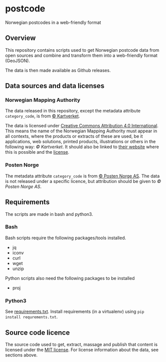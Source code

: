 # postcode

Norwegian postcodes in a web-friendly format

## Overview

This repository contains scripts used to get Norwegian postcode data from open sources and combine and transform them into a web-friendly format (GeoJSON).

The data is then made available as Github releases.

## Data sources and data licenses

### Norwegian Mapping Authority

The data released in this repository, except the metadata attribute `category_code`, is from [© Kartverket](https://kartkatalog.geonorge.no/metadata/462a5297-33ef-438a-82a5-07fff5799be3).

The data is licensed under [Creative Commons Attribution 4.0 International](release/LICENSE).
This means the name of the Norwegian Mapping Authority must appear in all contexts, where the products or extracts of these are used, be it applications, web solutions, printed products, illustrations or others in the following way: _© Kartverket_. It should also be linked to [their website](https://www.kartverket.no) where this is possible and the [license](https://creativecommons.org/licenses/by/4.0/).

### Posten Norge

The metadata attribute `category_code` is from [© Posten Norge AS](https://www.bring.no/tjenester/adressetjenester/postnummer). The data is not released under a specific licence, but attribution should be given to _© Posten Norge AS_.

## Requirements

The scripts are made in bash and python3.

### Bash

Bash scripts require the following packages/tools installed.

* jq
* iconv
* curl
* wget
* unzip

Python scripts also need the following packages to be installed

* proj

### Python3

See [requirements.txt](requirements.txt). Install requirements (in a virtualenv) using `pip install requrements.txt`.

## Source code licence

The source code used to get, extract, massage and publish that content is licensed under the [MIT license](LICENCE.md).
For license information about the data, see sections above.
